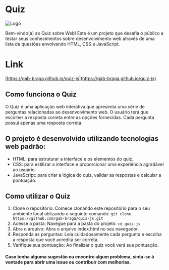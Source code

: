 # Quiz
![Logo](https://raw.githubusercontent.com/gab-braga/quiz-js/d0750a8b61f0acaee97767aa3029f5192ec4b2e2/imagens/logo.svg)

Bem-vindo(a) ao Quiz sobre Web! Este é um projeto que desafia o público a testar seus conhecimentos sobre desenvolvimento web através de uma lista de questões envolvendo HTML, CSS e JavaScript.

# Link
[https://gab-braga.github.io/quiz-js](https://gab-braga.github.io/quiz-js)

## Como funciona o Quiz
O Quiz é uma aplicação web interativa que apresenta uma série de perguntas relacionadas ao desenvolvimento web.
O usuário terá que escolher a resposta correta entre as opções fornecidas. Cada pergunta possui apenas uma resposta correta.

## O projeto é desenvolvido utilizando tecnologias web padrão:
* HTML: para estruturar a interface e os elementos do quiz.
* CSS: para estilizar a interface e proporcionar uma experiência agradável ao usuário.
* JavaScript: para criar a lógica do quiz, validar as respostas e calcular a pontuação.

## Como utilizar o Quiz
1. Clone o repositório: Comece clonando este repositório para o seu ambiente local utilizando o seguinte comando:
`git clone https://github.com/gab-braga/quiz-js.git`
2. Acesse a pasta: Navegue para a pasta do projeto:
`cd quiz-js`
3. Abra o arquivo: Abra o arquivo index.html no seu navegador.
4. Responda as perguntas: Leia cuidadosamente cada pergunta e escolha a resposta que você acredita ser correta.
5. Verifique sua pontuação: Ao finalizar o quiz você verá sua pontuação.

#### Caso tenha alguma sugestão ou encontre algum problema, sinta-se à vontade para abrir uma issue ou contribuir com melhorias.
